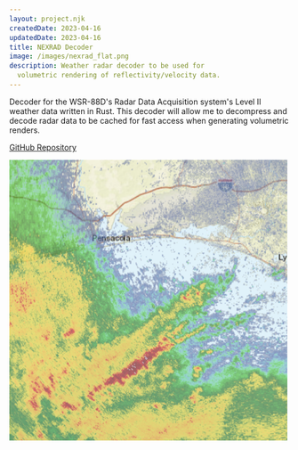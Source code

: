 ```yaml
---
layout: project.njk
createdDate: 2023-04-16
updatedDate: 2023-04-16
title: NEXRAD Decoder
image: /images/nexrad_flat.png
description: Weather radar decoder to be used for
  volumetric rendering of reflectivity/velocity data.
---
```


Decoder for the WSR-88D's Radar Data Acquisition system's Level II weather data
written in Rust. This decoder will allow me to decompress and decode radar data
to be cached for fast access when generating volumetric renders.

[GitHub Repository](https://github.com/danielway/nexrad)

<img src="/images/nexrad_flat.png" alt="NEXRAD" width="500px" />
